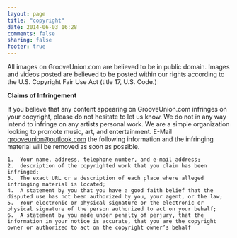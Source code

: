 ```yaml
---
layout: page
title: "copyright"
date: 2014-06-03 16:28
comments: false
sharing: false
footer: true
---
```


All images on GrooveUnion.com are believed to be in public domain. Images and videos posted are believed to be posted within our rights according to the U.S. Copyright Fair Use Act (title 17, U.S. Code.)


**Claims of Infringement**

If you believe that any content appearing on GrooveUnion.com infringes on your copyright, please do not hesitate to let us know.  We do not in any way intend to infringe on any artists personal work.  We are a simple organization looking to promote music, art, and entertainment. E-Mail grooveunion@outlook.com the following information and the infringing material will be removed as soon as possible.

    1.  Your name, address, telephone number, and e-mail address;
    2.  description of the copyrighted work that you claim has been infringed;
    3.  The exact URL or a description of each place where alleged infringing material is located;
    4.  A statement by you that you have a good faith belief that the disputed use has not been authorized by you, your agent, or the law;
    5.  Your electronic or physical signature or the electronic or physical signature of the person authorized to act on your behalf;
    6.  A statement by you made under penalty of perjury, that the information in your notice is accurate, that you are the copyright owner or authorized to act on the copyright owner’s behalf
